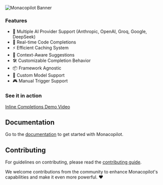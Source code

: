 ![Monacopilot Banner](https://i.postimg.cc/GhpGVjVG/monacopilot-banner.png)

### Features

- 🎯 Multiple AI Provider Support (Anthropic, OpenAI, Groq, Google, DeepSeek)
- 🔄 Real-time Code Completions
- ⚡️ Efficient Caching System
- 🎨 Context-Aware Suggestions
- 🛠️ Customizable Completion Behavior
- 📦 Framework Agnostic
- 🔌 Custom Model Support
- 🎮 Manual Trigger Support

### See it in action

[Inline Completions Demo Video](https://github.com/user-attachments/assets/f2ec4ae1-f658-4002-af9c-c6b1bbad70d9)

## Documentation

Go to the [documentation](https://monacopilot.arshadyaseen.com) to get started with Monacopilot.

## Contributing

For guidelines on contributing, please read the [contributing guide](https://github.com/arshad-yaseen/monacopilot/blob/main/CONTRIBUTING.md).

We welcome contributions from the community to enhance Monacopilot's capabilities and make it even more powerful. ❤️
